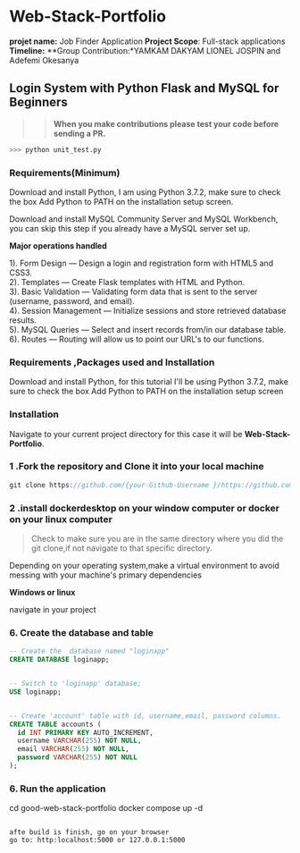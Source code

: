 # Web-Stack-Portfolio
**projet name:** Job Finder Application
**Project Scope**: Full-stack applications
**Timeline:** 
**Group Contribution:*YAMKAM DAKYAM LIONEL JOSPIN  and Adefemi Okesanya  
 

## Login System with Python Flask and MySQL for Beginners

>>  **When you make contributions please test your code before sending a PR.** 

```python 
>>> python unit_test.py
```

### Requirements(Minimum)

Download and install Python, I am using Python 3.7.2, make sure to check the box Add Python to PATH on the installation setup screen. </p>
Download and install MySQL Community Server and MySQL Workbench, you can skip this step if you already have a MySQL server set up. </p>


**Major operations handled**

1). Form Design — Design a login and registration form with HTML5 and CSS3.<br>
2). Templates — Create Flask templates with HTML and Python.<br>
3). Basic Validation — Validating form data that is sent to the server (username, password, and email).<br>
4). Session Management — Initialize sessions and store retrieved database results.<br>
5). MySQL Queries — Select and insert records from/in our database table.<br>
6). Routes — Routing will allow us to point our URL's to our functions.<br>

### Requirements ,Packages used and Installation
Download and install Python, for this tutorial I'll be using Python 3.7.2, make sure to check the box Add Python to PATH on the installation setup screen
 
### Installation
Navigate to your current project directory for this case it will be **Web-Stack-Portfolio**. <br>

### 1 .Fork the repository and Clone it into your local machine
```csharp
git clone https://github.com/{your-Github-Username }/https://github.com/lio72/good-web-stack-portfolio.git
```
          
### 2 .install dockerdesktop on your window computer or docker on your linux computer
> Check to make sure you are in the same directory where you did the git clone,if not navigate to that specific directory.

Depending on your operating system,make a virtual environment to avoid messing with your machine's primary dependencies
             
**Windows or linux** 
          
navigate in your project
### 6. Create the database and table 

```sql
-- Create the  database named "loginapp"
CREATE DATABASE loginapp;


-- Switch to 'loginapp' database; 
USE loginapp; 


-- Create 'account' table with id, username,email, password columns. 
CREATE TABLE accounts (
  id INT PRIMARY KEY AUTO_INCREMENT,
  username VARCHAR(255) NOT NULL,
  email VARCHAR(255) NOT NULL,
  password VARCHAR(255) NOT NULL
); 
```

### 6. Run the application 

cd good-web-stack-portfolio
docker compose up -d
```

afte build is finish, go on your browser 
go to: http:localhost:5000 or 127.0.0.1:5000



